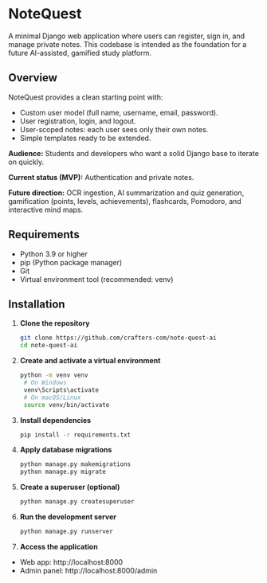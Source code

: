 # NoteQuest

A minimal Django web application where users can register, sign in, and manage private notes. This codebase is intended as the foundation for a future AI-assisted, gamified study platform.

## Overview

NoteQuest provides a clean starting point with:

- Custom user model (full name, username, email, password).
- User registration, login, and logout.
- User-scoped notes: each user sees only their own notes.
- Simple templates ready to be extended.

**Audience:** Students and developers who want a solid Django base to iterate on quickly.

**Current status (MVP):** Authentication and private notes.

**Future direction:** OCR ingestion, AI summarization and quiz generation, gamification (points, levels, achievements), flashcards, Pomodoro, and interactive mind maps.

## Requirements

- Python 3.9 or higher
- pip (Python package manager)
- Git
- Virtual environment tool (recommended: venv)

## Installation

1. **Clone the repository**
   ```bash
   git clone https://github.com/crafters-com/note-quest-ai
   cd note-quest-ai
   ```

2. **Create and activate a virtual environment**
   ```bash
   python -m venv venv
    # On Windows
    venv\Scripts\activate
    # On macOS/Linux
    source venv/bin/activate
   ```

3. **Install dependencies**
   ```bash
   pip install -r requirements.txt
   ```

4. **Apply database migrations**
   ```bash
   python manage.py makemigrations
   python manage.py migrate
   ```

5. **Create a superuser (optional)**
   ```bash
   python manage.py createsuperuser
   ```

6. **Run the development server**
   ```bash
   python manage.py runserver
   ```

7. **Access the application**
- Web app: http://localhost:8000
- Admin panel: http://localhost:8000/admin
